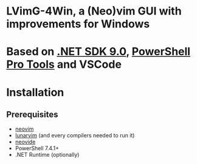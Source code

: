 # LVimG-4Win, a (Neo)vim GUI with improvements for Windows
# Based on [.NET SDK 9.0](https://dotnet.microsoft.com/en-us/download/visual-studio-sdks), [PowerShell Pro Tools](https://github.com/ironmansoftware/powershell-pro-tools) and VSCode

# Installation
## Prerequisites
- [neovim](https://github.com/neovim/neovim)
- [lunarvim](https://github.com/LunarVim/LunarVim) (and every compilers needed to run it)
- [neovide](https://github.com/neovide/neovide)
- PowerShell 7.4.1+
- .NET Runtime (optionally)


